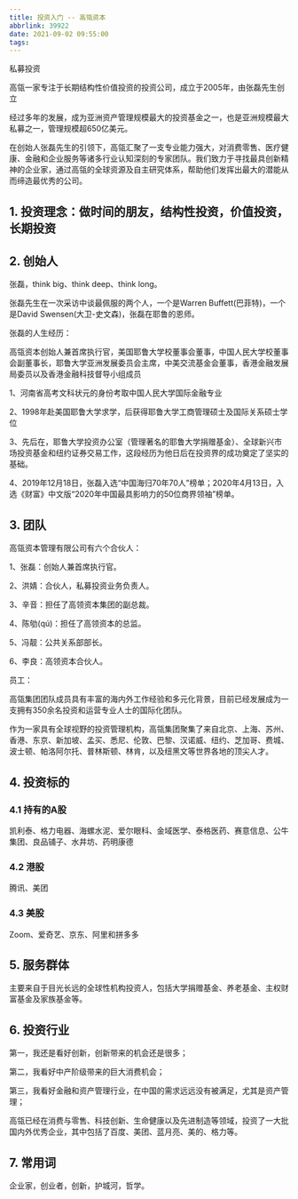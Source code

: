 ```yaml
---
title: 投资入门 -- 高瓴资本
abbrlink: 39922
date: 2021-09-02 09:55:00
tags:
---
```


私募投资

高瓴一家专注于长期结构性价值投资的投资公司，成立于2005年，由张磊先生创立

经过多年的发展，成为亚洲资产管理规模最大的投资基金之一，也是亚洲规模最大私募之一，管理规模超650亿美元。

在创始人张磊先生的引领下，高瓴汇聚了一支专业能力强大，对消费零售、医疗健康、金融和企业服务等诸多行业认知深刻的专家团队。我们致力于寻找最具创新精神的企业家，通过高瓴的全球资源及自主研究体系，帮助他们发挥出最大的潜能从而缔造最优秀的公司。

## 1. 投资理念：做时间的朋友，结构性投资，价值投资，长期投资

## 2. 创始人

张磊，think big、think deep、think long。

张磊先生在一次采访中谈最佩服的两个人，一个是Warren Buffett(巴菲特)，一个是David Swensen(大卫-史文森)，张磊在耶鲁的恩师。

张磊的人生经历：

高瓴资本创始人兼首席执行官，美国耶鲁大学校董事会董事，中国人民大学校董事会副董事长，耶鲁大学亚洲发展委员会主席，中美交流基金会董事，香港金融发展局委员以及香港金融科技督导小组成员

1、河南省高考文科状元的身份考取中国人民大学国际金融专业

2、1998年赴美国耶鲁大学求学，后获得耶鲁大学工商管理硕士及国际关系硕士学位

3、先后在，耶鲁大学投资办公室（管理著名的耶鲁大学捐赠基金）、全球新兴市场投资基金和纽约证券交易工作，这段经历为他日后在投资界的成功奠定了坚实的基础。

4、2019年12月18日，张磊入选“中国海归70年70人”榜单；2020年4月13日，入选《财富》中文版“2020年中国最具影响力的50位商界领袖”榜单。

## 3. 团队

高瓴资本管理有限公司有六个合伙人：

1、张磊：创始人兼首席执行官。

2、洪婧：合伙人，私募投资业务负责人。

3、辛音：担任了高领资本集团的副总裁。

4、陈劬(qú)：担任了高领资本的总监。

5、冯靓：公共关系部部长。

6、李良：高领资本合伙人。

员工：

高瓴集团团队成员具有丰富的海内外工作经验和多元化背景，目前已经发展成为一支拥有350余名投资和运营专业人士的国际化团队。

作为一家具有全球视野的投资管理机构，高瓴集团聚集了来自北京、上海、苏州、香港、东京、新加坡、孟买、悉尼、伦敦、巴黎、汉诺威、纽约、芝加哥、费城、波士顿、帕洛阿尔托、普林斯顿、林肯，以及纽黑文等世界各地的顶尖人才。

## 4. 投资标的

### 4.1 持有的A股

凯利泰、格力电器、海螺水泥、爱尔眼科、金域医学、泰格医药、赛意信息、公牛集团、良品铺子、水井坊、药明康德

### 4.2 港股

腾讯、美团

### 4.3 美股

Zoom、爱奇艺、京东、阿里和拼多多

## 5. 服务群体

主要来自于目光长远的全球性机构投资人，包括大学捐赠基金、养老基金、主权财富基金及家族基金等。

## 6. 投资行业

第一，我还是看好创新，创新带来的机会还是很多；

第二，我看好中产阶级带来的巨大消费机会；

第三，我看好金融和资产管理行业，在中国的需求远远没有被满足，尤其是资产管理；

高瓴已经在消费与零售、科技创新、生命健康以及先进制造等领域，投资了一大批国内外优秀企业，其中包括了百度、美团、蓝月亮、美的、格力等。

## 7. 常用词

企业家，创业者，创新，护城河，哲学。
